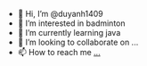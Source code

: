 - 👋 Hi, I’m @duyanh1409
- 👀 I’m interested in badminton
- 🌱 I’m currently learning java
- 💞️ I’m looking to collaborate on ...
- 📫 How to reach me [...](https://www.facebook.com/anh.tranduy/)

<!---
duyanh1409/duyanh1409 is a ✨ special ✨ repository because its `README.md` (this file) appears on your GitHub profile.
You can click the Preview link to take a look at your changes.
--->
